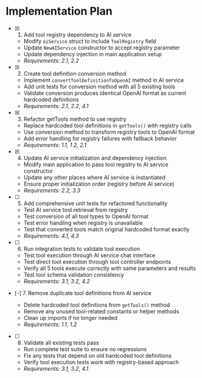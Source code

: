# Implementation Plan

- [x] 1. Add tool registry dependency to AI service

  - Modify `aiService` struct to include `ToolRegistry` field
  - Update `NewAIService` constructor to accept registry parameter
  - Update dependency injection in main application setup
  - _Requirements: 2.1, 2.2_

- [x] 2. Create tool definition conversion method

  - Implement `convertToolDefinitionToOpenAI` method in AI service
  - Add unit tests for conversion method with all 5 existing tools
  - Validate conversion produces identical OpenAI format as current hardcoded definitions
  - _Requirements: 2.1, 2.2, 4.1_

- [x] 3. Refactor getTools method to use registry

  - Replace hardcoded tool definitions in `getTools()` with registry calls
  - Use conversion method to transform registry tools to OpenAI format
  - Add error handling for registry failures with fallback behavior
  - _Requirements: 1.1, 1.2, 2.1_

- [x] 4. Update AI service initialization and dependency injection

  - Modify main application to pass tool registry to AI service constructor
  - Update any other places where AI service is instantiated
  - Ensure proper initialization order (registry before AI service)
  - _Requirements: 2.2, 3.3_

- [ ] 5. Add comprehensive unit tests for refactored functionality

  - Test AI service tool retrieval from registry
  - Test conversion of all tool types to OpenAI format
  - Test error handling when registry is unavailable
  - Test that converted tools match original hardcoded format exactly
  - _Requirements: 4.1, 4.3_

- [ ] 6. Run integration tests to validate tool execution

  - Test tool execution through AI service chat interface
  - Test direct tool execution through tool controller endpoints
  - Verify all 5 tools execute correctly with same parameters and results
  - Test tool schema validation consistency
  - _Requirements: 3.1, 3.2, 4.2_

- [-] 7. Remove duplicate tool definitions from AI service

  - Delete hardcoded tool definitions from `getTools()` method
  - Remove any unused tool-related constants or helper methods
  - Clean up imports if no longer needed
  - _Requirements: 1.1, 1.2_

- [ ] 8. Validate all existing tests pass
  - Run complete test suite to ensure no regressions
  - Fix any tests that depend on old hardcoded tool definitions
  - Verify tool execution tests work with registry-based approach
  - _Requirements: 3.1, 3.2, 4.1_

